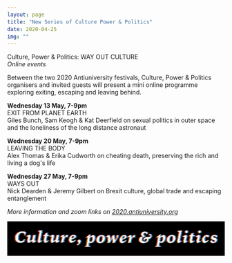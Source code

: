```yaml
---
layout: page
title: "New Series of Culture Power & Politics"
date: 2020-04-25
img: ""
---
```

Culture, Power & Politics: WAY OUT CULTURE<br/>
*Online events*

Between the two 2020 Antiuniversity festivals, Culture, Power & Politics organisers and invited guests will present a mini online programme exploring exiting, escaping and leaving behind.

**Wednesday 13 May, 7-9pm**<br/>EXIT FROM PLANET EARTH<br/>
Giles Bunch, Sam Keogh & Kat Deerfield on sexual politics in outer space and the loneliness of the long distance astronaut

**Wednesday 20 May, 7-9pm**<br/>LEAVING THE BODY<br/>
Alex Thomas & Erika Cudworth on cheating death, preserving the rich and living a dog's life

**Wednesday 27 May, 7-9pm**<br/>WAYS OUT<br/>
Nick Dearden & Jeremy Gilbert on Brexit culture, global trade and escaping entanglement

*More information and zoom links on <a href="https://2020.antiuniversity.org" target="_blank">2020.antiuniversity.org</a>*

![CPP](/assets/images/cpp.png)
